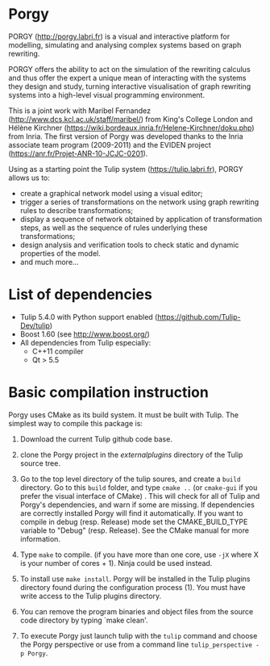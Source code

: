 # Porgy

PORGY (http://porgy.labri.fr) is a visual and interactive platform for modelling, simulating and analysing complex systems based on graph rewriting.

PORGY offers the ability to act on the simulation of the rewriting calculus and thus offer the expert a unique mean of interacting with the systems they design and study, turning interactive visualisation of graph rewriting systems into a high-level visual programming environment.

This is a joint work with Maribel Fernandez (http://www.dcs.kcl.ac.uk/staff/maribel/) from King's College London and Hélène Kirchner (https://wiki.bordeaux.inria.fr/Helene-Kirchner/doku.php) from Inria. The first version of Porgy was developed thanks to the Inria associate team program (2009-2011) and the EVIDEN project (https://anr.fr/Projet-ANR-10-JCJC-0201).

Using as a starting point the Tulip system (https://tulip.labri.fr), PORGY allows us to:
	
 - create a graphical network model using a visual editor;
 - trigger a series of transformations on the network using graph rewriting rules to describe transformations;
 - display a sequence of network obtained by application of transformation steps, as well as the sequence of rules underlying these transformations;
 - design analysis and verification tools to check static and dynamic properties of the model.
 - and much more...
	

List of dependencies
====================
- Tulip 5.4.0 with Python support enabled (https://github.com/Tulip-Dev/tulip)
- Boost 1.60 (see http://www.boost.org/)
- All dependencies from Tulip especially: 
  - C++11 compiler
  - Qt > 5.5

Basic compilation instruction
=============================
Porgy uses CMake as its build system. It must be built with Tulip.
The simplest way to compile this package is:
1. Download the current Tulip github code base.

2. clone the Porgy project in the *externalplugins* directory of the Tulip source tree.

3.  Go to the top level directory of the tulip soures, and create a `build` directory.
    Go to this `build` folder, and type `cmake ..` (or `cmake-gui` if you prefer the visual interface of CMake) .
    This will check for all of Tulip and Porgy's dependencies, and warn if some are missing. If dependencies are correctly installed
    Porgy will find it automatically.
    If you want to compile in debug (resp. Release) mode set the CMAKE_BUILD_TYPE variable to "Debug" (resp. Release). See the CMake manual for more information.

2. Type `make` to compile. (if you have more than one core, use `-jX`
   where X is your number of cores + 1). Ninja could be used instead.

3. To install use `make install`. Porgy will be installed in the Tulip
   plugins directory found during the configuration process (1). You must have
   write access to the Tulip plugins directory.

4. You can remove the program binaries and object files from the source code directory by typing `make clean'.

5. To execute Porgy just launch tulip with the `tulip` command and choose the
Porgy perspective or use from a command line `tulip_perspective -p Porgy`.
